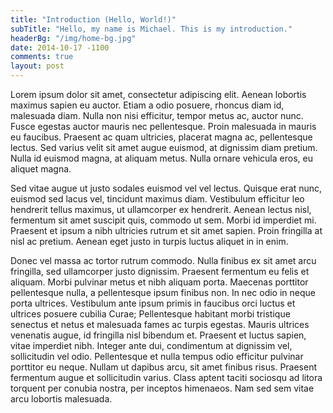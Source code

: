 ```yaml
---
title: "Introduction (Hello, World!)"
subTitle: "Hello, my name is Michael. This is my introduction."
headerBg: "/img/home-bg.jpg"
date: 2014-10-17 -1100
comments: true
layout: post
---
```


Lorem ipsum dolor sit amet, consectetur adipiscing elit. Aenean lobortis maximus sapien eu auctor. Etiam a odio posuere, rhoncus diam id, malesuada diam. Nulla non nisi efficitur, tempor metus ac, auctor nunc. Fusce egestas auctor mauris nec pellentesque. Proin malesuada in mauris eu faucibus. Praesent ac quam ultricies, placerat magna ac, pellentesque lectus. Sed varius velit sit amet augue euismod, at dignissim diam pretium. Nulla id euismod magna, at aliquam metus. Nulla ornare vehicula eros, eu aliquet magna.

Sed vitae augue ut justo sodales euismod vel vel lectus. Quisque erat nunc, euismod sed lacus vel, tincidunt maximus diam. Vestibulum efficitur leo hendrerit tellus maximus, ut ullamcorper ex hendrerit. Aenean lectus nisl, fermentum sit amet suscipit quis, commodo ut sem. Morbi id imperdiet mi. Praesent et ipsum a nibh ultricies rutrum et sit amet sapien. Proin fringilla at nisl ac pretium. Aenean eget justo in turpis luctus aliquet in in enim.

Donec vel massa ac tortor rutrum commodo. Nulla finibus ex sit amet arcu fringilla, sed ullamcorper justo dignissim. Praesent fermentum eu felis et aliquam. Morbi pulvinar metus et nibh aliquam porta. Maecenas porttitor pellentesque nulla, a pellentesque ipsum finibus non. In nec odio in neque porta ultrices. Vestibulum ante ipsum primis in faucibus orci luctus et ultrices posuere cubilia Curae; Pellentesque habitant morbi tristique senectus et netus et malesuada fames ac turpis egestas. Mauris ultrices venenatis augue, id fringilla nisl bibendum et. Praesent et luctus sapien, vitae imperdiet nibh. Integer ante dui, condimentum at dignissim vel, sollicitudin vel odio. Pellentesque et nulla tempus odio efficitur pulvinar porttitor eu neque. Nullam ut dapibus arcu, sit amet finibus risus. Praesent fermentum augue et sollicitudin varius. Class aptent taciti sociosqu ad litora torquent per conubia nostra, per inceptos himenaeos. Nam sed sem vitae arcu lobortis malesuada.